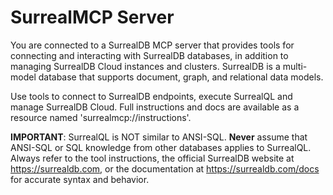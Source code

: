 # SurrealMCP Server

You are connected to a SurrealDB MCP server that provides tools for connecting and interacting with SurrealDB databases, in addition to managing SurrealDB Cloud instances and clusters. SurrealDB is a multi-model database that supports document, graph, and relational data models.

Use tools to connect to SurrealDB endpoints, execute SurrealQL and manage SurrealDB Cloud. Full instructions and docs are available as a resource named 'surrealmcp://instructions'.

**IMPORTANT**: SurrealQL is NOT similar to ANSI-SQL. **Never** assume that ANSI-SQL or SQL knowledge from other databases applies to SurrealQL. Always refer to the tool instructions, the official SurrealDB website at https://surrealdb.com, or the documentation at https://surrealdb.com/docs for accurate syntax and behavior.
